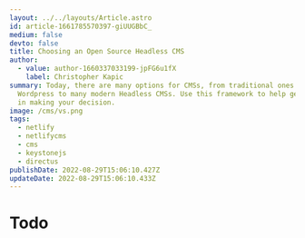 ```yaml
---
layout: ../../layouts/Article.astro
id: article-1661785570397-giUUGBbC_
medium: false
devto: false
title: Choosing an Open Source Headless CMS
author:
  - value: author-1660337033199-jpFG6u1fX
    label: Christopher Kapic
summary: Today, there are many options for CMSs, from traditional ones like
  Wordpress to many modern Headless CMSs. Use this framework to help get started
  in making your decision.
image: /cms/vs.png
tags:
  - netlify
  - netlifycms
  - cms
  - keystonejs
  - directus
publishDate: 2022-08-29T15:06:10.427Z
updateDate: 2022-08-29T15:06:10.433Z
---
```

# Todo